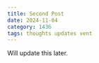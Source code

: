 ```yaml
---
title: Second Post
date: 2024-11-04
category: 1436
tags: thoughts updates vent
---
```

Will update this later.